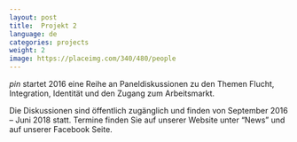 ```yaml
---
layout: post
title:  Projekt 2
language: de
categories: projects
weight: 2
image: https://placeimg.com/340/480/people
---
```


*pin* startet 2016 eine Reihe an Paneldiskussionen zu den Themen Flucht, Integration, Identität und den Zugang zum Arbeitsmarkt.

Die Diskussionen sind öffentlich zugänglich und finden von September 2016 – Juni 2018 statt. Termine finden Sie auf unserer Website unter “News” und auf unserer Facebook Seite.

